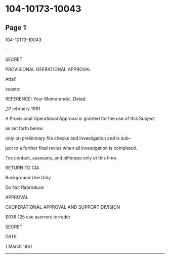 # 104-10173-10043

## Page 1

104-10173-10043

-.

SECRET

PROVISIONAL OFERATIOHAL APPROVAL

Atta!'

suaste:

REFERENCE: Your Memorandul, Dated

_17 jebruary 1961

A Provisional Operational Approval is granted for the use of this Subject

as set forth below.

only on preliminary file checks and Investigation and is sub-

ject to a further final revies when all investigation is completed.

Tos contact, assesans, and pilferapa only at this timo.

RETURN TO CIA

Background Use Only

Do Not Raproduce

APPROVAL

CI/OPERATIONAL APPROVAL AND SUPPORT DIVISION

$038 125 ese aserrors torreder.

SECRET

DATE

1 March 1961

---


